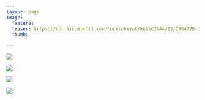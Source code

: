 ```yaml
---
layout: page
image:
  feature:
  teaser: https://cdn.minimuutti.com/luontokuvat/kes%C3%A4/13/DS64778-245px.jpg
  thumb:

---
```


![](https://cdn.minimuutti.com/luontokuvat/kes%C3%A4/13/DS64771-800px.jpg)

![](https://cdn.minimuutti.com/luontokuvat/kes%C3%A4/13/DS64778-800px.jpg)

![](https://cdn.minimuutti.com/luontokuvat/kes%C3%A4/13/DS64783-800px.jpg)

![](https://cdn.minimuutti.com/luontokuvat/kes%C3%A4/13/DS64782-800px.jpg)
